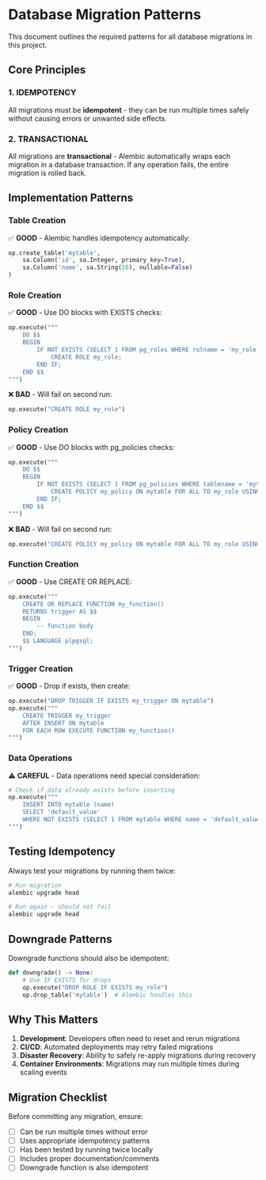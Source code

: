 # Database Migration Patterns

This document outlines the required patterns for all database migrations in this project.

## Core Principles

### 1. IDEMPOTENCY
All migrations must be **idempotent** - they can be run multiple times safely without causing errors or unwanted side effects.

### 2. TRANSACTIONAL
All migrations are **transactional** - Alembic automatically wraps each migration in a database transaction. If any operation fails, the entire migration is rolled back.

## Implementation Patterns

### Table Creation
✅ **GOOD** - Alembic handles idempotency automatically:
```python
op.create_table('mytable',
    sa.Column('id', sa.Integer, primary_key=True),
    sa.Column('name', sa.String(50), nullable=False)
)
```

### Role Creation
✅ **GOOD** - Use DO blocks with EXISTS checks:
```python
op.execute("""
    DO $$
    BEGIN
        IF NOT EXISTS (SELECT 1 FROM pg_roles WHERE rolname = 'my_role') THEN
            CREATE ROLE my_role;
        END IF;
    END $$
""")
```

❌ **BAD** - Will fail on second run:
```python
op.execute("CREATE ROLE my_role")
```

### Policy Creation
✅ **GOOD** - Use DO blocks with pg_policies checks:
```python
op.execute("""
    DO $$
    BEGIN
        IF NOT EXISTS (SELECT 1 FROM pg_policies WHERE tablename = 'mytable' AND policyname = 'my_policy') THEN
            CREATE POLICY my_policy ON mytable FOR ALL TO my_role USING (true);
        END IF;
    END $$
""")
```

❌ **BAD** - Will fail on second run:
```python
op.execute("CREATE POLICY my_policy ON mytable FOR ALL TO my_role USING (true)")
```

### Function Creation
✅ **GOOD** - Use CREATE OR REPLACE:
```python
op.execute("""
    CREATE OR REPLACE FUNCTION my_function()
    RETURNS trigger AS $$
    BEGIN
        -- function body
    END;
    $$ LANGUAGE plpgsql;
""")
```

### Trigger Creation
✅ **GOOD** - Drop if exists, then create:
```python
op.execute("DROP TRIGGER IF EXISTS my_trigger ON mytable")
op.execute("""
    CREATE TRIGGER my_trigger
    AFTER INSERT ON mytable
    FOR EACH ROW EXECUTE FUNCTION my_function()
""")
```

### Data Operations
⚠️ **CAREFUL** - Data operations need special consideration:
```python
# Check if data already exists before inserting
op.execute("""
    INSERT INTO mytable (name) 
    SELECT 'default_value'
    WHERE NOT EXISTS (SELECT 1 FROM mytable WHERE name = 'default_value')
""")
```

## Testing Idempotency

Always test your migrations by running them twice:

```bash
# Run migration
alembic upgrade head

# Run again - should not fail
alembic upgrade head
```

## Downgrade Patterns

Downgrade functions should also be idempotent:

```python
def downgrade() -> None:
    # Use IF EXISTS for drops
    op.execute("DROP ROLE IF EXISTS my_role")
    op.drop_table('mytable')  # Alembic handles this
```

## Why This Matters

1. **Development**: Developers often need to reset and rerun migrations
2. **CI/CD**: Automated deployments may retry failed migrations
3. **Disaster Recovery**: Ability to safely re-apply migrations during recovery
4. **Container Environments**: Migrations may run multiple times during scaling events

## Migration Checklist

Before committing any migration, ensure:

- [ ] Can be run multiple times without error
- [ ] Uses appropriate idempotency patterns
- [ ] Has been tested by running twice locally
- [ ] Includes proper documentation/comments
- [ ] Downgrade function is also idempotent
